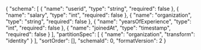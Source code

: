{
  "schema": [
    {
      "name": "userid",
      "type": "string",
      "required": false
    },
    {
      "name": "salary",
      "type": "int",
      "required": false
    },
    {
      "name": "organization",
      "type": "string",
      "required": false
    },
    {
      "name": "yearsOfExperience",
      "type": "int",
      "required": false
    },
    {
      "name": "joinedAt",
      "type": "timestamp",
      "required": false
    }
  ],
  "partitionSpec": [
    {
      "name": "organization",
      "transform": "identity"
    }
  ],
  "sortOrder": [],
  "schemaId": 0,
  "formatVersion": 2
}
